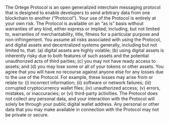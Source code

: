 The Ortege Protocol is an open generalized interchain messaging protocol that is designed to enable developers to send arbitrary data from one blockchain to another (“Protocol”). Your use of the Protocol is entirely at your own risk.
The Protocol is available on an “as is” basis without warranties of any kind, either express or implied, including, but not limited to, warranties of merchantability, title, fitness for a particular purpose and non-infringement.
You assume all risks associated with using the Protocol, and digital assets and decentralized systems generally, including but not limited to, that:
(a) digital assets are highly volatile; (b) using digital assets is inherently risky due to both features of such assets and the potential unauthorized acts of third parties; (c) you may not have ready access to assets;
and (d) you may lose some or all of your tokens or other assets. You agree that you will have no recourse against anyone else for any losses due to the use of the Protocol. For example, these losses may arise from or relate to:
(i) incorrect information; (ii) software or network failures; (iii) corrupted cryptocurrency wallet files; (iv) unauthorized access; (v) errors, mistakes, or inaccuracies; or (vi) third-party activities.
The Protocol does not collect any personal data, and your interaction with the Protocol will solely be through your public digital wallet address. Any personal or other data that you may make available in connection with the Protocol may not be private or secure.
